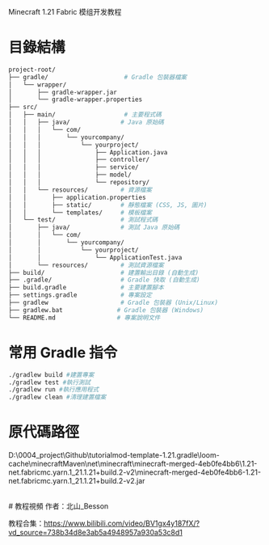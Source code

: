 Minecraft 1.21 Fabric 模组开发教程


# 目錄結構

```bash
project-root/
├── gradle/                     # Gradle 包裝器檔案
│   └── wrapper/
│       ├── gradle-wrapper.jar
│       └── gradle-wrapper.properties
├── src/
│   ├── main/                   # 主要程式碼
│   │   ├── java/              # Java 原始碼
│   │   │   └── com/
│   │   │       └── yourcompany/
│   │   │           └── yourproject/
│   │   │               ├── Application.java
│   │   │               ├── controller/
│   │   │               ├── service/
│   │   │               ├── model/
│   │   │               └── repository/
│   │   └── resources/         # 資源檔案
│   │       ├── application.properties
│   │       ├── static/        # 靜態檔案 (CSS, JS, 圖片)
│   │       └── templates/     # 模板檔案
│   └── test/                  # 測試程式碼
│       ├── java/              # 測試 Java 原始碼
│       │   └── com/
│       │       └── yourcompany/
│       │           └── yourproject/
│       │               └── ApplicationTest.java
│       └── resources/         # 測試資源檔案
├── build/                     # 建置輸出目錄 (自動生成)
├── .gradle/                   # Gradle 快取 (自動生成)
├── build.gradle               # 主要建置腳本
├── settings.gradle            # 專案設定
├── gradlew                    # Gradle 包裝器 (Unix/Linux)
├── gradlew.bat               # Gradle 包裝器 (Windows)
└── README.md                 # 專案說明文件
```

# 常用 Gradle 指令

```bash
./gradlew build #建置專案
./gradlew test #執行測試
./gradlew run #執行應用程式
./gradlew clean #清理建置檔案

```

# 原代碼路徑
D:\0004_project\Github\tutorialmod-template-1.21\.gradle\loom-cache\minecraftMaven\net\minecraft\minecraft-merged-4eb0fe4bb6\1.21-net.fabricmc.yarn.1_21.1.21+build.2-v2\minecraft-merged-4eb0fe4bb6-1.21-net.fabricmc.yarn.1_21.1.21+build.2-v2.jar



<br>
# 教程視頻
作者：北山_Besson

教程合集：https://www.bilibili.com/video/BV1gx4y187fX/?vd_source=738b34d8e3ab5a4948957a930a53c8d1